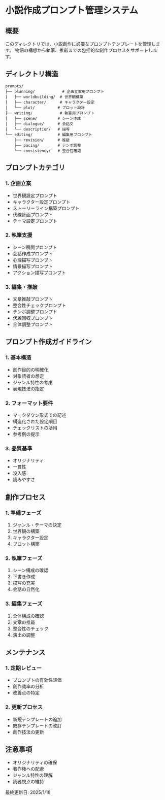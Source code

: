 # 小説作成プロンプト管理システム

## 概要
このディレクトリでは、小説創作に必要なプロンプトテンプレートを管理します。
物語の構想から執筆、推敲までの包括的な創作プロセスをサポートします。

## ディレクトリ構造
```
prompts/
├── planning/            # 企画立案用プロンプト
│   ├── worldbuilding/  # 世界観構築
│   ├── character/      # キャラクター設定
│   └── plot/          # プロット設計
├── writing/            # 執筆用プロンプト
│   ├── scene/         # シーン作成
│   ├── dialogue/      # 会話文
│   └── description/   # 描写
└── editing/           # 編集用プロンプト
    ├── revision/      # 推敲
    ├── pacing/        # テンポ調整
    └── consistency/   # 整合性確認
```

## プロンプトカテゴリ

### 1. 企画立案
- 世界観設定プロンプト
- キャラクター設定プロンプト
- ストーリーライン構築プロンプト
- 伏線計画プロンプト
- テーマ設定プロンプト

### 2. 執筆支援
- シーン展開プロンプト
- 会話作成プロンプト
- 心理描写プロンプト
- 情景描写プロンプト
- アクション描写プロンプト

### 3. 編集・推敲
- 文章推敲プロンプト
- 整合性チェックプロンプト
- テンポ調整プロンプト
- 伏線回収プロンプト
- 全体調整プロンプト

## プロンプト作成ガイドライン

### 1. 基本構造
- 創作目的の明確化
- 対象読者の想定
- ジャンル特性の考慮
- 表現技法の指定

### 2. フォーマット要件
- マークダウン形式での記述
- 構造化された設定項目
- チェックリストの活用
- 参考例の提示

### 3. 品質基準
- オリジナリティ
- 一貫性
- 没入感
- 読みやすさ

## 創作プロセス

### 1. 準備フェーズ
1. ジャンル・テーマの決定
2. 世界観の構築
3. キャラクター設定
4. プロット構築

### 2. 執筆フェーズ
1. シーン構成の確認
2. 下書き作成
3. 描写の充実
4. 会話の自然化

### 3. 編集フェーズ
1. 全体構成の確認
2. 文章の推敲
3. 整合性のチェック
4. 演出の調整

## メンテナンス

### 1. 定期レビュー
- プロンプトの有効性評価
- 創作効率の分析
- 改善点の特定

### 2. 更新プロセス
- 新規テンプレートの追加
- 既存テンプレートの改訂
- 創作技法の更新

## 注意事項
- オリジナリティの確保
- 著作権への配慮
- ジャンル特性の理解
- 読者視点の維持

最終更新日: 2025/1/18